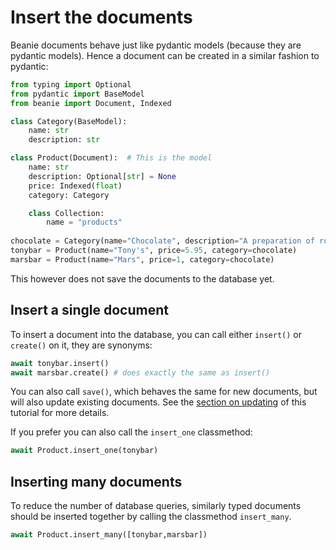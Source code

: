 # Insert the documents


Beanie documents behave just like pydantic models (because they are pydantic models).
Hence a document can be created in a similar fashion to pydantic:
```python
from typing import Optional
from pydantic import BaseModel
from beanie import Document, Indexed

class Category(BaseModel):
    name: str
    description: str

class Product(Document):  # This is the model
    name: str
    description: Optional[str] = None
    price: Indexed(float)
    category: Category

    class Collection:
        name = "products"
        
chocolate = Category(name="Chocolate", description="A preparation of roasted and ground cacao seeds.")
tonybar = Product(name="Tony's", price=5.95, category=chocolate)
marsbar = Product(name="Mars", price=1, category=chocolate)
```
This however does not save the documents to the database yet.

## Insert a single document
To insert a document into the database, you can call either `insert()` or `create()` on it, they are synonyms:

```python
await tonybar.insert()
await marsbar.create() # does exactly the same as insert()
```
You can also call `save()`, which behaves the same for new documents, but will also update existing documents. See the [section on updating](updating-&-deleting.md) of this tutorial for more details.

If you prefer you can also call the `insert_one` classmethod: 
```python
await Product.insert_one(tonybar)
```

## Inserting many documents

To reduce the number of database queries, similarly typed documents should be inserted together by calling the classmethod `insert_many`.
```python
await Product.insert_many([tonybar,marsbar])
```
